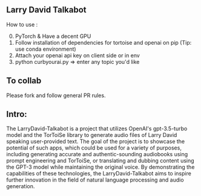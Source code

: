 
## Larry David Talkabot



How to use : 

0. PyTorch & Have a decent GPU
1. Follow installation of dependencies for tortoise and openai on pip (Tip: use conda environment)
2. Attach your openai api key on client side or in env
3. python curbyourai.py => enter any topic you'd like

## To collab
Please fork and follow general PR rules.
 
## Intro:
The LarryDavid-Talkabot is a project that utilizes OpenAI's gpt-3.5-turbo model and the TorToiSe library to generate audio files of Larry David speaking user-provided text. The goal of the project is to showcase the potential of such apps, which could be used for a variety of purposes, including generating accurate and authentic-sounding audiobooks using prompt engineering and TorToiSe, or translating and dubbing content using the GPT-3 model while maintaining the original voice. By demonstrating the capabilities of these technologies, the LarryDavid-Talkabot aims to inspire further innovation in the field of natural language processing and audio generation.
